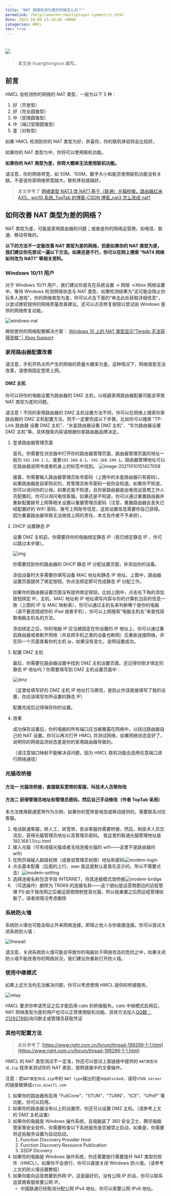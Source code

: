 ```yaml
---
title: "NAT 网络检测为差的时候怎么办？"
permalink: /help/launcher/multiplayer-symmetric.html
date: 2021-10-09 23:18:02 +0800
categories: HMCL
toc: true
---
```

# ![](/icon.png)

> 本文由 huanghongxun 编写。

## 前言

HMCL 会检测你的网络的 NAT 类型，一般为以下 5 种：

1. 好（开放型）
2. 好（完全圆锥型）
3. 中（受限圆锥型）
4. 中（端口受限圆锥型）
5. 差（对称型）

如果 HMCL 检测到你的 NAT 类型为好，恭喜你，你的联机体验将会比较好。

如果你的 NAT 类型为中，你将可以使用联机功能。

**如果你的 NAT 类型为差，你将大概率无法使用联机功能。**

请注意，你的网络带宽，如 50M、100M，数字大小和能否使用联机功能没有关联。不是说你家网络带宽越大，联机体验就越好。

> 本文参考了 [网络类型 NAT3 改 NAT1 基于（联通）光猫桥接、路由器红米 AX5、win10 系统\_TopTab 的博客-CSDN 博客\_nat3 怎么改成 nat1](https://blog.csdn.net/qq_46648437/article/details/113747066)

## 如何改善 NAT 类型为差的网络？

NAT 类型为差，可能是家用路由器的问题；或者是你的网络运营商，如电信、联通、移动导致的。

**以下的方法不一定能改善 NAT 类型为差的网络，但是如果你的 NAT 类型为差，我们建议你先尝试一遍以下方法。如果还是不行，你可以在网上搜索 “NAT4 网络如何改为 NAT1” 等相关资料。**

### Windows 10/11 用户

对于 Windows 10/11 用户，我们建议你首先在系统设置 → 网络 →Xbox 网络设置中，等待 Windows 检测网络状态与 NAT 类型，如果检测结果为“这可能会阻止你玩多人游戏”，你的网络类型为差，你可以点击下面的“单击此处获取详细信息”，以尝试微软提供的网络质量改善建议。还可以点击修复按钮以尝试由 Windows 提供的网络修复功能。

![windows-nat](/assets/img/docs/multiplayer-symmetric/windows-nat.png)

微软提供的网络配置解决方案：
[Windows 10 上的 NAT 类型显示“Teredo 无法获得资格” | Xbox Support](https://support.xbox.com/zh-CN/help/Hardware-Network/connect-network/troubleshoot-party-chat)

### 家用路由器配置改善

请注意，手机开热点所产生的网络的质量大概率为差。这种情况下，网络类型无法改善，请使用固定宽带上网。

#### DMZ 主机

你可以将你的电脑设置为路由器的 DMZ 主机，以规避家用路由器配置可能会导致 NAT 类型为差的问题。

请注意！不同的家用路由器的 DMZ 主机设置方法不同，你可以在网络上搜索你家路由器的 DMZ 主机配置方法，而不一定要完成以下步骤。比如你可以搜索 “TP-Link 路由器 设置 DMZ 主机”、“水星路由器设置 DMZ 主机”、“华为路由器设置 DMZ 主机”等，具体搜索内容请根据你家路由器品牌决定。

1. 登录路由器管理页面

   首先，你需要在浏览器中打开你的路由器管理页面，路由器管理页面的地址一般为 `192.168.1.1`，或者`192.168.0.1`、`192.168.199.1`。路由器管理地址可以在路由器说明书或者机身上的标签中找到。
   ![image-20211010151427058](/assets/img/docs/multiplayer-symmetric/login.png)

   接着，你需要输入路由器管理员账号密码（上图中的水星路由器只有密码）。如果路由器是自家购买的，其管理员账号密码一般你会知道。如果你不知道，你可以询问你的父母。如果还是不知道，且你家路由器是由电信运营商工作人员配置的，你可以询问电信客服。如果还是不知道，你可以通过重置路由器并重新配置拨号上网等相关设置以重置管理员密码（注意，重置路由器会丢失已经配置好的 WiFi 密码、拨号上网账号信息，这些设置信息需要你自己获得。因为重置路由器导致无法继续上网的责任，本文及作者不予承担）。

2. DHCP 设置静态 IP

   设置 DMZ 主机前，你需要将你的电脑绑定静态 IP（若已绑定静态 IP ，你可以跳过本步骤）。

   ![img](/assets/img/docs/multiplayer-symmetric/static-ip.png)

   你需要找到你的路由器的 DHCP 静态 IP 分配设置页面，并添加你的设备。

   添加设备时大多需要你填写设备 MAC 地址和静态 IP 地址。上图中，路由器设置页面提供了绑定按钮，你点击绑定即可完成静态 IP 分配工作。

   如果你的路由器设置页面没有提供绑定按钮，比如上图中，点击右下角的添加按钮绑定 IP。主机、MAC 地址和 IP 地址填写内容与你的计算机当前的信息一致（上图的 IP 与 MAC 映射表），你可以通过主机名来判断哪个是你的电脑（请不要选错成你的 iPad 或者手机），你可以上网搜索”电脑主机名“来查找获取电脑主机名的方法。

   添加绑定之后，你的电脑 IP 应当被固定在你设置的 IP 地址上，你可以通过重启路由器或者断开网络（并且把手机之类的设备也断网）后重新连接网络，并在同一个页面查看你的主机 ip，如果没有变化，说明设置成功。

3. 配置 DMZ 主机

   最后，你需要在路由器设置中找到 DMZ 主机设置页面。还记得你刚才绑定的静态 IP 地址吗？你需要填写到 DMZ 主机设置页面中：

   ![dmz](/assets/img/docs/multiplayer-symmetric/dmz.png)

   （这里给填写好的 DMZ 主机 IP 地址打马赛克，是防止你误直接填写了我的设置，你应该填写你所设置的静态 IP）

   配置完成后记得保存你的设置。

4. 效果

   成功保存设置后，你的电脑的所有端口应当被暴露在网络中，以绕过路由器自己的 NAT 设置。你可以再次打开 HMCL 并测试网络，如果网络状态变好了，说明你的网络监测状态差是你的家用路由器导致的。

   （请注意端口映射不能解决该问题，因为 HMCL 联机功能会选用任意端口进行网络通信）

### 光猫改桥接

#### 方法一 光猫改桥接，直接联系宽带的客服，叫技术人员帮你改

#### 方法二 获得管理员地址和管理员密码，然后自己手动修改（作者 TopTab 采用）

本方法使用联通宽带作为示例，如果你的宽带是电信或移动提供的，需要联系对应客服。

1. 电话联通客服，转人工，转宽带，告诉客服你需要桥接，然后，和技术人员交流后，获得光猫管理员地址以及管理员密码。
   我这里的联通光猫管理地址是 192.168.1.1/cu.html
2. 接入光猫（可有线插光猫或者无线连接光猫的 wifi——这里不是路由器的 wifi）
3. 在网页端输入超级权限（或者说管理员权限）地址和密码![modem-login](/assets/img/docs/multiplayer-symmetric/modem-login.jpg)
4. 点击基本配置（后面的上行、wan 我这是默认是首先显示的，所以不需要点击）![modem-setting](/assets/img/docs/multiplayer-symmetric/modem-setting.jpg)
5. 选择连接名称包含字段 INTERNET，将其连接模式改桥接![modem-bridge](/assets/img/docs/multiplayer-symmetric/modem-bridge.jpg)
6. （可选操作）删除为 TR069 的连接名称——这个貌似是运营商那边的远程管理
   PS:由于我改网之后被运营商限制登录光猫，所以我重置之后把远程管理给删了。读者视情况考虑删除

### 系统防火墙

系统防火墙也可能会阻止外来网络连接，即阻止他人与你直接连接。你可以尝试关闭系统防火墙：

![firewall](/assets/img/docs/multiplayer-symmetric/firewall.jpg)

请注意，关闭系统防火墙可能会导致你的电脑处于网络攻击的危险之中，如果关闭防火墙不能改善你的网络状况，我们建议你重新打开防火墙。

### 使用中继模式

如果上述方法均无法解决问题，你可以考虑使用 HMCL 提供的桥接服务。

![relay](/assets/img/docs/multiplayer-symmetric/relay.png)

HMCL 要求你申请凭证之后才能启用 cato 的桥接服务。cato 中继模式启用后，NAT 网络类型为差的用户也可以正常使用联机功能。具体方法加入[QQ群：212927890](https://jq.qq.com/?_wv=1027&k=N4mHT9FD)询问群主或管理员获取凭证

### 其他可配置方法

> 此处参考了 [https://www.right.com.cn/forum/thread-199299-1-1.html](https://www.right.com.cn/forum/thread-199299-1-1.html)

HMCL 的 NAT 类型测试不一定准，你还可以尝试上面链接中提供的 `NAT类型测试.zip` 程序来测试你的 NAT 类型，按照链接中的文章操作。

注意：若`NAT类型测试.zip`中的 `NAT type`输出的是`UdpBlocked`，请将`STUN server`的链接替换成`stun.miwifi.com`

1. 如果你的路由器有启用 "FullCone"、"STUN"、"TURN"、"ICE"、"UPnP" 等功能，你可以启用。
2. 如果你的路由器没有以上的设置项，你还可以设置 DMZ 主机。（请参考上文的 DMZ 主机设置）
3. 如果你的电脑是 Windows 操作系统，且电脑装了 360 安全卫士、腾讯电脑管家等安全软件。你需要检查以下系统服务是否被禁止启动，如果是，你需要将这些服务设置为自动启动。
   1. Function Discovery Provider Host
   2. Function Discovery Resource Publication
   3. SSDP Dicovery
4. 如果你的电脑是 Windows 操作系统，你还需要放行需要提升 NAT 类型的软件（HMCL）。如果你不会放行，你可以直接关闭 Windows 防火墙。（请参考上文的防火墙设置教程）
5. 如果你能向运营商要到外网 IP，这是最好的，没有公网 IP 的话，你可以联系运营商客服索要公网 IP。
   - 中国联通已经取消分配公网 IPv4 地址，你可以索要公网 IPv6 地址。
